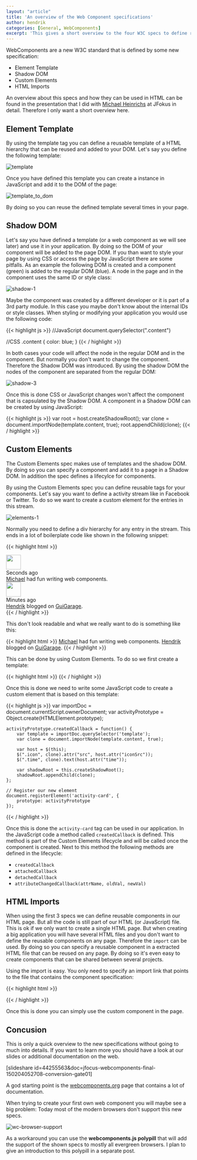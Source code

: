 ```yaml
---
layout: "article"
title: 'An overview of the Web Component specifications'
author: hendrik
categories: [General, WebComponents]
excerpt: 'This gives a short overview to the four W3C specs to define reusable web components: Element Template, Shadow DOM, Custom Elements and HTML Imports'
---
```

WebComponents are a new W3C standard that is defined by some new specification:

* Element Template
* Shadow DOM
* Custom Elements
* HTML Imports

An overview about this specs and how they can be used in HTML can be found in the presentation that I did with [Michael Heinrichs](https://twitter.com/net0pyr) at JFokus in detail. Therefore I only want a short overview here.

## Element Template

By using the template tag you can define a reusable template of a HTML hierarchy that can be reused and added to your DOM. Let's say you define the following template:

![template](/assets/posts/guigarage-legacy/template.png)

Once you have defined this template you can create a instance in JavaScript and add it to the DOM of the page:

![template_to_dom](/assets/posts/guigarage-legacy/template_to_dom.png)

By doing so you can reuse the defined template several times in your page.</p>

## Shadow DOM

Let's say you have defined a template (or a web component as we will see later) and use it in your application. By doing so the DOM of your component will be added to the page DOM. If you than want to style your page by using CSS or access the page by JavaScript there are some pitfalls. As an example the following DOM is created and a component (green) is added to the regular DOM (blue). A node in the page and in the component uses the same ID or style class:

![shadow-1](/assets/posts/guigarage-legacy/shadow-1.png)

Maybe the component was created by a different developer or it is part of a 3rd party module. In this case you maybe don't know about the internal IDs or style classes. When styling or modifying your application you would use the following code:

{{< highlight js >}}
//JavaScript
document.querySelector(".content")

//CSS
.content {
    color: blue;
}
{{< / highlight >}}

In both cases your code will affect the node in the regular DOM and in the component. But normally you don't want to change the component. Therefore the Shadow DOM was introduced. By using the shadow DOM the nodes of the component are separated from the regular DOM:

![shadow-3](/assets/posts/guigarage-legacy/shadow-3.png)

Once this is done CSS or JavaScript changes won't affect the component that is capsulated by the Shadow DOM. A component in a Shadow DOM can be created by using JavaScript:

{{< highlight js >}}
var root = host.createShadowRoot();
var clone = document.importNode(template.content, true);
root.appendChild(clone);
{{< / highlight >}}

## Custom Elements

The Custom Elements spec makes use of templates and the shadow DOM. By doing so you can specify a component and add it to a page in a Shadow DOM. In addition the spec defines a lifecylce for components.

By using the Custom Elements spec you can define reusable tags for your components. Let's say you want to define a activity stream like in Facebook or Twitter. To do so we want to create a custom element for the entries in this stream.

![elements-1](/assets/posts/guigarage-legacy/elements-1.png)

Normally you need to define a div hierarchy for any entry in the stream. This ends in a lot of boilerplate code like shown in the following snippet:

{{< highlight html >}}
<div class="activity">
    <img class="icon" src="../img/michael.png" width="40" height="40">
    <div class="time">Seconds ago</div>
    <div class="content">
        <a href="profiles/michael">Michael</a> had fun writing web components.
    </div>
</div>
<div class="activity">
    <img class="icon" src="../img/hendrik.png" width="40" height="40">
    <div class="time">Minutes ago</div>
    <div class="content">
        <a href="profiles/hendrick">Hendrik</a> blogged on <a href="http://guigarage.com">GuiGarage</a>.
    </div>
</div>
{{< / highlight >}}

This don't look readable and what we really want to do is something like this:

{{< highlight html >}}
<activity-card iconSrc="../img/michael.png" time="Seconds ago">
    <a href="profiles/michael">Michael</a> had fun writing web components.
</activity-card>
<activity-card iconSrc="../img/hendrik.png" time="Minutes ago">
    <a href="profiles/hendrick">Hendrik</a> blogged on <a href="http://guigarage.com">GuiGarage</a>.
</activity-card>
{{< / highlight >}}

This can be done by using Custom Elements. To do so we first create a template:

{{< highlight html >}}
<template id="activity-template">
  <div>
    <img class="icon" src="" width="40" height="40">
    <div class="time"></div>
    <div class="content"><content></content></div>
  </div>
</template>
{{< / highlight >}}

Once this is done we need to write some JavaScript code to create a custom element that is based on this template:

{{< highlight js >}}
var importDoc = document.currentScript.ownerDocument;
    var activityPrototype = Object.create(HTMLElement.prototype);

    activityPrototype.createdCallback = function() {
        var template = importDoc.querySelector('template');
        var clone = document.importNode(template.content, true);

        var host = $(this);
        $(".icon", clone).attr("src", host.attr("iconSrc"));
        $(".time", clone).text(host.attr("time"));

        var shadowRoot = this.createShadowRoot();
        shadowRoot.appendChild(clone);
    };

    // Register our new element
    document.registerElement('activity-card', {
        prototype: activityPrototype
    });
{{< / highlight >}}

Once this is done the `activity-card` tag can be used in our application. In the JavaScript code a method called `createdCallback` is defined. This method is part of the Custom Elements lifecycle and will be called once the component is created. Next to this method the following methods are defined in the lifecycle:

* `createdCallback`
* `attachedCallback`
* `detachedCallback`
* `attributeChangedCallback(attrName, oldVal, newVal)`

## HTML Imports

When using the first 3 specs we can define reusable components in our HTML page. But all the code is still part of our HTML (or JavaScript) file. This is ok if we only want to create a single HTML page. But when creating a big application you will have several HTML files and you don't want to define the reusable components on any page. Therefore the `import` can be used. By doing so you can specify a reusable component in a extracted HTML file that can be reused on any page. By doing so it's even easy to create components that can be shared between several projects.

Using the import is easy. You only need to specify an import link that points to the file that contains the component specification:

{{< highlight html >}}
<link rel="import" href="activity-card.html">
{{< / highlight >}}

Once this is done you can simply use the custom component in the page.

## Concusion

This is only a quick overview to the new specifications without going to much into details. If you want to learn more you should have a look at our slides or additional documentation on the web.

[slideshare id=44255563&doc=jfocus-webcomponents-final-150204052708-conversion-gate01]

A god starting point is the [webcomponents.org](http://webcomponents.org) page that contains a lot of documentation.

When trying to create your first own web component you will maybe see a big problem: Today most of the modern browsers don't support this new specs.

![wc-browser-support](/assets/posts/guigarage-legacy/wc-browser-support.png)

As a workaround you can use the __webcomponents.js polypill__ that will add the support of the shown specs to mostly all evergreen browsers. I plan to give an introduction to this polypill in a separate post.

